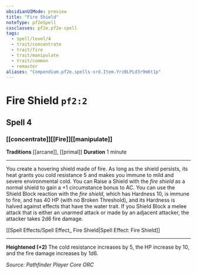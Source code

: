 ```yaml
---
obsidianUIMode: preview
title: "Fire Shield"
noteType: pf2eSpell
cssclasses: pf2e,pf2e-spell
tags:
  - spell/level/4
  - trait/concentrate
  - trait/fire
  - trait/manipulate
  - trait/common
  - remaster
aliases: "Compendium.pf2e.spells-srd.Item.YrzBLPLd3r9m6t1p" 
---
```

# Fire Shield  `pf2:2`  
## Spell 4
### [[concentrate]][[Fire]][[manipulate]]
**Traditions** [[arcane]], [[primal]]
**Duration** 1 minute
* * * 
You create a hovering shield made of fire. As long as the shield persists, its heat grants you cold resistance 5 and makes you immune to mild and severe environmental cold. You can Raise a Shield with the _fire shield_ as a normal shield to gain a +1 circumstance bonus to AC. You can use the Shield Block reaction with the _fire shield_, which has Hardness 10, is immune to fire, and has 40 HP (with no Broken Threshold), and its Hardness is halved against effects that have the water trait. If you Shield Block a melee attack that is either an unarmed attack or made by an adjacent attacker, the attacker takes 2d6 fire damage.

[[Spell Effects/Spell Effect_ Fire Shield|Spell Effect: Fire Shield]]

* * *

**Heightened (+2)** The cold resistance increases by 5, the HP increase by 10, and the fire damage increases by 1d6.

*Source: Pathfinder Player Core*
*ORC*